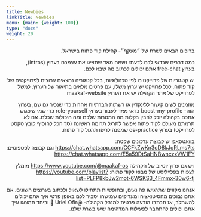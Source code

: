 ```yaml
---
title: Newbies
linkTitle: Newbies
menu: {main: {weight: 100}}
type: "docs"
weight: 20
---
```


<div dir="rtl">

ברוכים הבאים לשרת של ״מעקף״- קהילת קוד פתוח בישראל.

כמה דברים  שכדאי לכם לדעת:
נשמח מאד שתציגו את עצמכם בערוץ ⁠(intros), <br>
בערוץ ⁠free-chat אתם יכולים לכתוב מה שבא לכם.

יש קטגוריות של פרוייקטים לפי טכנולוגיות, בכל קטגוריה נמצאים ערוצים לפרוייקטים של קוד פתוח. לכל פרוייקט יש ערוץ משלו, עם פרטים מלאים בתיאור של הערוץ.
למשל לפרוייקט של אתר הקהילה יש את הערוץ
 ⁠maakaf-website 

מוזמנים לשים קישור ללינקדין או רשתות חברתיות אחרות כדי שנכיר גם שם, בערוץ הזה-
⁠boost-my-profile 
כדאי מאד לעבור בערוץ ⁠role-yourself כדי שמי שיפגוש אתכם בקהילה יוכל להבין בקלות מה המטרות שלכם ומה היכולות שכלם.
אם לא תרמתם מעולם לקוד פתוח אפשר לתרגל תרומה ראשונה (סך הכל להוסיף קובץ טקסט לפרוייקט) בערוץ ⁠os-practice שמפנה לריפו תרגול קוד פתוח.

בוואטסאפ יש קבוצת עדכונים שקטה: https://chat.whatsapp.com/CCFkZwKn3oD8kJoRLms7ts
וגם קבוצה לפטפוטים: https://chat.whatsapp.com/E5a59DtSaHNBwnczxVW1FY

ויש גם ערוץ יוטיוב של הקהילה https://www.youtube.com/@maakaf-os
מומלץ לצפות בפלייליסט של מבוא לקוד פתוח: https://youtube.com/playlist?list=PLFP8kbJw2mot-6WSKS3_4Fmmx-30w6-tj

אנחנו מקווים שתרגישו פה נעים, ובחופשיות תתחילו לשאול ולכתוב בערוצים השונים.
אם אתם נבוכים מהסיטואציה ומעדיפים שמישהו יסביר לכם באופן פרטי איך אתם יכולים להשתלב,
אז תכתבו הודעה פרטית למנהל הקהילה- @Uriel Ofir 🐧 וביחד תמצאו איך אתם יכולים להתחבר לפעילות המדהימה שיש בשרת שלנו.

</div>